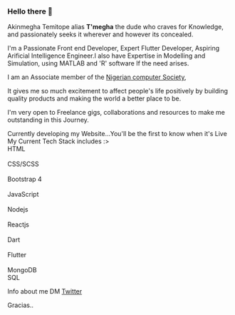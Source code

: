 ### Hello there 👋

Akinmegha Temitope alias <b>T'megha</b> the dude who craves for Knowledge, and passionately seeks it wherever and however its concealed.

I'm a Passionate Front end Developer, Expert Flutter Developer, Aspiring Arificial Intelligence Engineer.I also have Expertise in Modelling and Simulation, using MATLAB and 'R' software If the need arises.

I am an Associate member of the [Nigerian computer Society](https://www.ncs.org.ng/),

It gives me so much excitement to affect people's life positively by building quality products and making the world a better place to be.

I'm very open to Freelance gigs, collaborations and resources to make me outstanding in this Journey.

Currently developing my Website...You'll be the first to know when it's Live
 My Current Tech Stack includes :>
 <br>HTML</br>
 <br>CSS/SCSS</br>
 <br>Bootstrap 4</br>
 <br>JavaScript</br>
 <br>Nodejs</br>
 <br>Reactjs</br> 
 <br>Dart</br>
 <br>Flutter</br>
 <br>MongoDB</br>
 SQL
 
Info about me DM [Twitter](https://twitter.com/temitopeakin)

Gracias..

